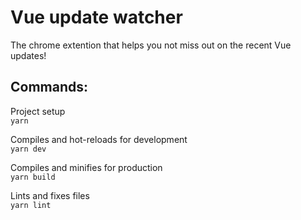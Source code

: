 # Vue update watcher

The chrome extention that helps you not miss out on the recent Vue updates!

## Commands:

Project setup  
`yarn`

Compiles and hot-reloads for development  
`yarn dev`

Compiles and minifies for production  
`yarn build`

Lints and fixes files  
`yarn lint`

